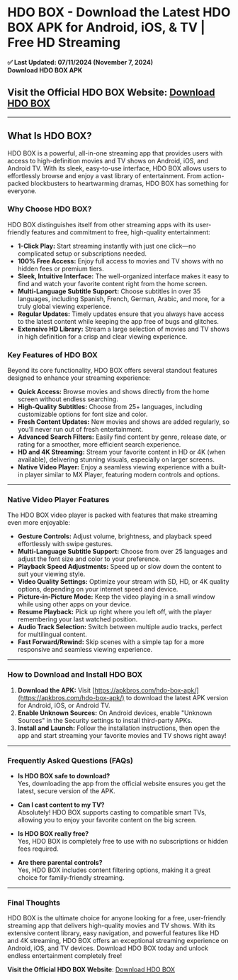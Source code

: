 # HDO BOX - Download the Latest HDO BOX APK for Android, iOS, & TV | Free HD Streaming
**✅ Last Updated: 07/11/2024 (November 7, 2024)**  
**Download HDO BOX APK**

## **Visit the Official HDO BOX Website: [Download HDO BOX](https://apkbros.com/hdo-box-apk/)**  

---

## What Is HDO BOX?

HDO BOX is a powerful, all-in-one streaming app that provides users with access to high-definition movies and TV shows on Android, iOS, and Android TV. With its sleek, easy-to-use interface, HDO BOX allows users to effortlessly browse and enjoy a vast library of entertainment. From action-packed blockbusters to heartwarming dramas, HDO BOX has something for everyone.

### Why Choose HDO BOX?

HDO BOX distinguishes itself from other streaming apps with its user-friendly features and commitment to free, high-quality entertainment:

- **1-Click Play:** Start streaming instantly with just one click—no complicated setup or subscriptions needed.
- **100% Free Access:** Enjoy full access to movies and TV shows with no hidden fees or premium tiers.
- **Sleek, Intuitive Interface:** The well-organized interface makes it easy to find and watch your favorite content right from the home screen.
- **Multi-Language Subtitle Support:** Choose subtitles in over 35 languages, including Spanish, French, German, Arabic, and more, for a truly global viewing experience.
- **Regular Updates:** Timely updates ensure that you always have access to the latest content while keeping the app free of bugs and glitches.
- **Extensive HD Library:** Stream a large selection of movies and TV shows in high definition for a crisp and clear viewing experience.

### Key Features of HDO BOX

Beyond its core functionality, HDO BOX offers several standout features designed to enhance your streaming experience:

- **Quick Access:** Browse movies and shows directly from the home screen without endless searching.
- **High-Quality Subtitles:** Choose from 25+ languages, including customizable options for font size and color.
- **Fresh Content Updates:** New movies and shows are added regularly, so you’ll never run out of fresh entertainment.
- **Advanced Search Filters:** Easily find content by genre, release date, or rating for a smoother, more efficient search experience.
- **HD and 4K Streaming:** Stream your favorite content in HD or 4K (when available), delivering stunning visuals, especially on larger screens.
- **Native Video Player:** Enjoy a seamless viewing experience with a built-in player similar to MX Player, featuring modern controls and options.

---

### Native Video Player Features

The HDO BOX video player is packed with features that make streaming even more enjoyable:

- **Gesture Controls:** Adjust volume, brightness, and playback speed effortlessly with swipe gestures.
- **Multi-Language Subtitle Support:** Choose from over 25 languages and adjust the font size and color to your preference.
- **Playback Speed Adjustments:** Speed up or slow down the content to suit your viewing style.
- **Video Quality Settings:** Optimize your stream with SD, HD, or 4K quality options, depending on your internet speed and device.
- **Picture-in-Picture Mode:** Keep the video playing in a small window while using other apps on your device.
- **Resume Playback:** Pick up right where you left off, with the player remembering your last watched position.
- **Audio Track Selection:** Switch between multiple audio tracks, perfect for multilingual content.
- **Fast Forward/Rewind:** Skip scenes with a simple tap for a more responsive and seamless viewing experience.

---

### How to Download and Install HDO BOX

1. **Download the APK:** Visit [https://apkbros.com/hdo-box-apk/](https://apkbros.com/hdo-box-apk/) to download the latest APK version for Android, iOS, or Android TV.
2. **Enable Unknown Sources:** On Android devices, enable "Unknown Sources" in the Security settings to install third-party APKs.
3. **Install and Launch:** Follow the installation instructions, then open the app and start streaming your favorite movies and TV shows right away!

---

### Frequently Asked Questions (FAQs)

- **Is HDO BOX safe to download?**  
Yes, downloading the app from the official website ensures you get the latest, secure version of the APK.

- **Can I cast content to my TV?**  
Absolutely! HDO BOX supports casting to compatible smart TVs, allowing you to enjoy your favorite content on the big screen.

- **Is HDO BOX really free?**  
Yes, HDO BOX is completely free to use with no subscriptions or hidden fees required.

- **Are there parental controls?**  
Yes, HDO BOX includes content filtering options, making it a great choice for family-friendly streaming.

---

### Final Thoughts

HDO BOX is the ultimate choice for anyone looking for a free, user-friendly streaming app that delivers high-quality movies and TV shows. With its extensive content library, easy navigation, and powerful features like HD and 4K streaming, HDO BOX offers an exceptional streaming experience on Android, iOS, and TV devices. Download HDO BOX today and unlock endless entertainment completely free!

**Visit the Official HDO BOX Website**: [Download HDO BOX](https://apkbros.com/hdo-box-apk/)
